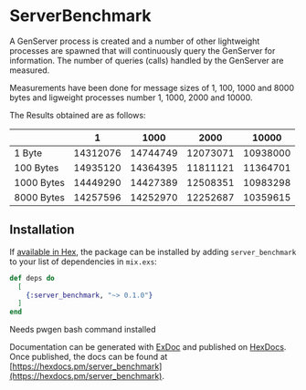 # ServerBenchmark

A GenServer process is created and a number of other lightweight processes are spawned that will continuously query the GenServer for information.
The number of queries (calls) handled by the GenServer are measured.

Measurements have been done for message sizes of 1, 100, 1000 and 8000 bytes and ligweight processes number 1, 1000, 2000 and 10000.


The Results obtained are as follows:

|            | 1        | 1000     | 2000     | 10000    |
| ---------- | -------- | -------- | -------- | -------- |
| 1 Byte     | 14312076 | 14744749 | 12073071 | 10938000 |
| 100 Bytes  | 14935120 | 14364395 | 11811121 | 11364701 |
| 1000 Bytes | 14449290 | 14427389 | 12508351 | 10983298 |
| 8000 Bytes | 14257596 | 14252970 | 12252687 | 10359615 |


## Installation

If [available in Hex](https://hex.pm/docs/publish), the package can be installed
by adding `server_benchmark` to your list of dependencies in `mix.exs`:

```elixir
def deps do
  [
    {:server_benchmark, "~> 0.1.0"}
  ]
end
```

Needs pwgen bash command installed

Documentation can be generated with [ExDoc](https://github.com/elixir-lang/ex_doc)
and published on [HexDocs](https://hexdocs.pm). Once published, the docs can
be found at [https://hexdocs.pm/server_benchmark](https://hexdocs.pm/server_benchmark).




